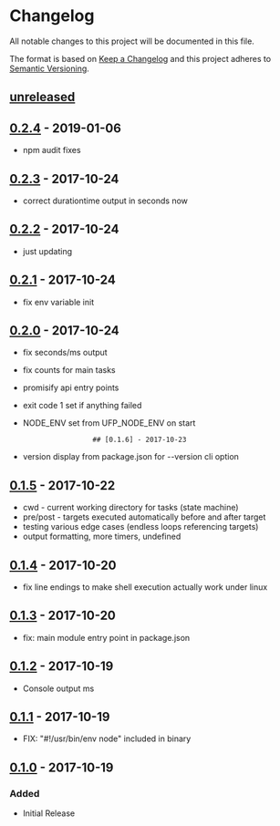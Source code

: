 # Changelog
All notable changes to this project will be documented in this file.

The format is based on [Keep a Changelog](http://keepachangelog.com/en/1.0.0/)
and this project adheres to [Semantic Versioning](http://semver.org/spec/v2.0.0.html).

## [unreleased]

## [0.2.4] - 2019-01-06

- npm audit fixes

## [0.2.3] - 2017-10-24

- correct durationtime output in seconds now 

## [0.2.2] - 2017-10-24

- just updating

## [0.2.1] - 2017-10-24

- fix env variable init

## [0.2.0] - 2017-10-24

- fix seconds/ms output
- fix counts for main tasks
- promisify api entry points
- exit code 1 set if anything failed
- NODE_ENV set from UFP_NODE_ENV on start

                       ## [0.1.6] - 2017-10-23

- version display from package.json for --version cli option

## [0.1.5] - 2017-10-22

- cwd - current working directory for tasks (state machine)
- pre/post - targets executed automatically before and after target
- testing various edge cases (endless loops referencing targets)
- output formatting, more timers, undefined

## [0.1.4] - 2017-10-20

- fix line endings to make shell execution actually work under linux

## [0.1.3] - 2017-10-20

- fix: main module entry point in package.json

## [0.1.2] - 2017-10-19

- Console output ms 

## [0.1.1] - 2017-10-19

- FIX: "#!/usr/bin/env node" included in binary

## [0.1.0] - 2017-10-19

### Added
- Initial Release


[Unreleased]: https://bitbucket.org/frontendsolutions/ufp-core/branches/compare/0.2.4...develop
[0.2.4]: https://github.com/FrontendSolutionsGmbH/ufp-make/compare/0.2.3...0.2.4
[0.2.3]: https://github.com/FrontendSolutionsGmbH/ufp-make/compare/0.2.2...0.2.3
[0.2.2]: https://github.com/FrontendSolutionsGmbH/ufp-make/compare/0.2.1...0.2.2
[0.2.1]: https://github.com/FrontendSolutionsGmbH/ufp-make/compare/0.2.0...0.2.1
[0.2.0]: https://github.com/FrontendSolutionsGmbH/ufp-make/compare/0.1.6...0.2.0
[0.1.6]: https://github.com/FrontendSolutionsGmbH/ufp-make/compare/0.1.5...0.1.6
[0.1.5]: https://github.com/FrontendSolutionsGmbH/ufp-make/compare/0.1.4...0.1.5
[0.1.4]: https://github.com/FrontendSolutionsGmbH/ufp-make/compare/0.1.3...0.1.4
[0.1.3]: https://github.com/FrontendSolutionsGmbH/ufp-make/compare/0.1.2...0.1.3
[0.1.2]: https://github.com/FrontendSolutionsGmbH/ufp-make/compare/0.1.1...0.1.2
[0.1.1]: https://github.com/FrontendSolutionsGmbH/ufp-make/compare/0.1.0...0.1.1
[0.1.0]: https://github.com/FrontendSolutionsGmbH/ufp-make/commits/0.1.0
